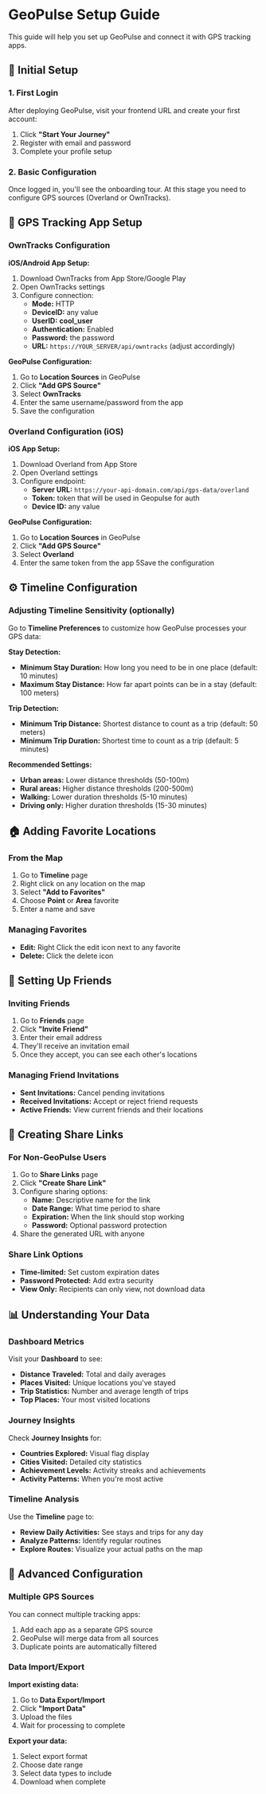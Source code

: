 # GeoPulse Setup Guide

This guide will help you set up GeoPulse and connect it with GPS tracking apps.

## 🚀 Initial Setup

### 1. First Login
After deploying GeoPulse, visit your frontend URL and create your first account:

1. Click **"Start Your Journey"**
2. Register with email and password
3. Complete your profile setup

### 2. Basic Configuration
Once logged in, you'll see the onboarding tour. At this stage you need to configure GPS sources (Overland or OwnTracks).

## 📱 GPS Tracking App Setup

### OwnTracks Configuration

**iOS/Android App Setup:**
1. Download OwnTracks from App Store/Google Play
2. Open OwnTracks settings
3. Configure connection:
   - **Mode:** HTTP
   - **DeviceID:** any value
   - **UserID:** __cool_user__
   - **Authentication:** Enabled
   - **Password:** the password
   - **URL:** `https://YOUR_SERVER/api/owntracks` (adjust accordingly)

**GeoPulse Configuration:**
1. Go to **Location Sources** in GeoPulse
2. Click **"Add GPS Source"**
3. Select **OwnTracks**
4. Enter the same username/password from the app
5. Save the configuration

### Overland Configuration (iOS)

**iOS App Setup:**
1. Download Overland from App Store
2. Open Overland settings
3. Configure endpoint:
   - **Server URL:** `https://your-api-domain.com/api/gps-data/overland`
   - **Token:** token that will be used in Geopulse for auth
   - **Device ID:** any value

**GeoPulse Configuration:**
1. Go to **Location Sources** in GeoPulse
2. Click **"Add GPS Source"**
3. Select **Overland**
4. Enter the same token from the app
5Save the configuration

## ⚙️ Timeline Configuration

### Adjusting Timeline Sensitivity (optionally)

Go to **Timeline Preferences** to customize how GeoPulse processes your GPS data:

**Stay Detection:**
- **Minimum Stay Duration:** How long you need to be in one place (default: 10 minutes)
- **Maximum Stay Distance:** How far apart points can be in a stay (default: 100 meters)

**Trip Detection:**
- **Minimum Trip Distance:** Shortest distance to count as a trip (default: 50 meters)
- **Minimum Trip Duration:** Shortest time to count as a trip (default: 5 minutes)

**Recommended Settings:**
- **Urban areas:** Lower distance thresholds (50-100m)
- **Rural areas:** Higher distance thresholds (200-500m)
- **Walking:** Lower duration thresholds (5-10 minutes)
- **Driving only:** Higher duration thresholds (15-30 minutes)

## 🏠 Adding Favorite Locations

### From the Map
1. Go to **Timeline** page
2. Right click on any location on the map
3. Select **"Add to Favorites"**
4. Choose **Point** or **Area** favorite
5. Enter a name and save

### Managing Favorites
- **Edit:** Right Click the edit icon next to any favorite
- **Delete:** Click the delete icon

## 👥 Setting Up Friends

### Inviting Friends
1. Go to **Friends** page
2. Click **"Invite Friend"**
3. Enter their email address
4. They'll receive an invitation email
5. Once they accept, you can see each other's locations

### Managing Friend Invitations
- **Sent Invitations:** Cancel pending invitations
- **Received Invitations:** Accept or reject friend requests
- **Active Friends:** View current friends and their locations

## 🔗 Creating Share Links

### For Non-GeoPulse Users
1. Go to **Share Links** page
2. Click **"Create Share Link"**
3. Configure sharing options:
   - **Name:** Descriptive name for the link
   - **Date Range:** What time period to share
   - **Expiration:** When the link should stop working
   - **Password:** Optional password protection
4. Share the generated URL with anyone

### Share Link Options
- **Time-limited:** Set custom expiration dates
- **Password Protected:** Add extra security
- **View Only:** Recipients can only view, not download data

## 📊 Understanding Your Data

### Dashboard Metrics
Visit your **Dashboard** to see:
- **Distance Traveled:** Total and daily averages
- **Places Visited:** Unique locations you've stayed
- **Trip Statistics:** Number and average length of trips
- **Top Places:** Your most visited locations

### Journey Insights
Check **Journey Insights** for:
- **Countries Explored:** Visual flag display
- **Cities Visited:** Detailed city statistics
- **Achievement Levels:** Activity streaks and achievements
- **Activity Patterns:** When you're most active

### Timeline Analysis
Use the **Timeline** page to:
- **Review Daily Activities:** See stays and trips for any day
- **Analyze Patterns:** Identify regular routines
- **Explore Routes:** Visualize your actual paths on the map

## 🔧 Advanced Configuration

### Multiple GPS Sources
You can connect multiple tracking apps:
1. Add each app as a separate GPS source
2. GeoPulse will merge data from all sources
3. Duplicate points are automatically filtered

### Data Import/Export
**Import existing data:**
1. Go to **Data Export/Import**
2. Click **"Import Data"**
3. Upload the files
4. Wait for processing to complete

**Export your data:**
1. Select export format
2. Choose date range
3. Select data types to include
4. Download when complete
